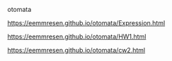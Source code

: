 otomata

https://eemmresen.github.io/otomata/Expression.html


https://eemmresen.github.io/otomata/HW1.html



https://eemmresen.github.io/otomata/cw2.html
